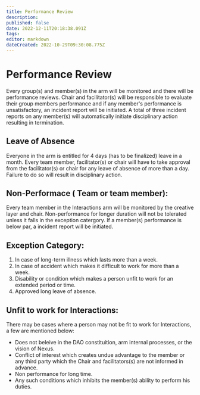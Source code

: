 ```yaml
---
title: Performance Review
description: 
published: false
date: 2022-12-11T20:18:38.091Z
tags: 
editor: markdown
dateCreated: 2022-10-29T09:30:08.775Z
---
```


# Performance Review

Every group(s) and member(s) in the arm will be monitored and there will be performance reviews. Chair and facilitator(s) will be responsible to evaluate their group members performance and if any member's performance is unsatisfactory, an incident report will be initiated. A total of three incident reports on any member(s) will automatically initiate disciplinary action resulting in termination. 


## Leave of Absence

Everyone in the arm is entitled for 4 days (has to be finalized) leave in a month. Every team member, facilitator(s) or chair will have to take approval from the facilitator(s) or chair for any leave of absence of more than a day. Failure to do so will result in disciplinary action.

## Non-Performace ( Team or team member):

Every team member in the Interactions arm will be monitored by the creative layer and chair. Non-performance for longer duration will not be tolerated unless it falls in the exception catergory. If a member(s) performance is below par, a incident report will be initiated.

## Exception Category:
1.	In case of long-term illness which lasts more than a week.
2.	In case of accident which makes it difficult to work for more than a week.
3.	Disability or condition which makes a person unfit to work for an extended period or time.
4.	Approved long leave of absence.


## Unfit to work for Interactions:
There may be cases where a person may not be fit to work for Interactions, a few are mentioned below:
- Does not beleive in the DAO constituition, arm internal processes, or the vision of Nexus.
- Conflict of interest which creates undue advantage to the member or any third party which the Chair and facilitators(s) are not informed in advance.
- Non performance for long time.
- Any such conditions which inhibits the member(s) ability to perform his duties.

